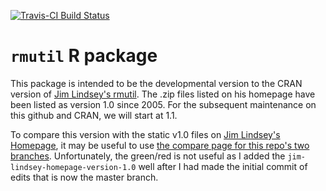 [![Travis-CI Build Status](https://travis-ci.org/swihart/rmutil.svg?branch=master)](https://travis-ci.org/swihart/rmutil)

# `rmutil` R package

This package is intended to be the developmental version to the CRAN version of [Jim Lindsey's rmutil](http://www.commanster.eu/rcode.html).  The .zip files listed on his homepage have been listed as version 1.0 since 2005.  For the subsequent maintenance on this github and CRAN, we will start at 1.1. 

To compare this version with the static v1.0 files on [Jim Lindsey's Homepage](http://www.commanster.eu/rcode.html), it may be useful to use [the compare page for this repo's two branches](https://github.com/swihart/rmutil/compare/master...jim-lindsey-homepage-version-1.0?diff=split&name=jim-lindsey-homepage-version-1.0).  Unfortunately, the green/red is not useful as I added the `jim-lindsey-homepage-version-1.0` well after I had made the initial commit of edits that is now the master branch.